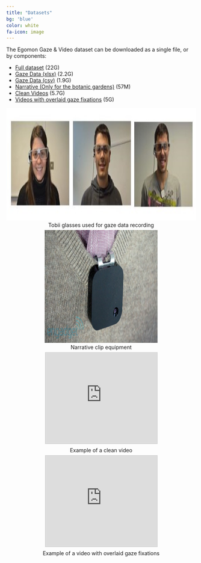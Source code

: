 ```yaml
---
title: "Datasets"
bg: 'blue'
color: white
fa-icon: image
---
```


The Egomon Gaze & Video dataset can be downloaded as a single file, or by components:

* [Full dataset](https://imatge.upc.edu/web/sites/default/files/projects/saliency/public/2016-egomon/egomon.tar.gz) (22G)
* [Gaze Data (xlsx)](https://imatge.upc.edu/web/sites/default/files/projects/saliency/public/2016-egomon/gaze.tar.gz) (2.2G)
* [Gaze Data (csv)](https://imatge.upc.edu/web/sites/default/files/projects/saliency/public/2016-egomon/gaze_csv.tar.gz) (1.9G)
* [Narrative (Only for the botanic gardens)](https://imatge.upc.edu/web/sites/default/files/projects/saliency/public/2016-egomon/narrative.tar.gz) (57M)
* [Clean Videos](https://imatge.upc.edu/web/sites/default/files/projects/saliency/public/2016-egomon/video_clean.tar.gz) (5.7G)
* [Videos with overlaid gaze fixations](https://imatge.upc.edu/web/sites/default/files/projects/saliency/public/2016-egomon/video_gaze.tar.gz) (5G)

<div style="display:table-cell; vertical-align:middle; text-align:center">
    <img src="./assets/examples/wearers_of_the_glasses.jpg" width="600" height="300">
    <div style="margin-bottom:5px"> Tobii glasses used for gaze data recording </div>
</div>

<center>
<div style="display:table-cell; vertical-align:middle; text-align:center">
    <img src="./assets/examples/narrative_clip_example.jpeg" width="300" height="300">
<div style="margin-bottom:5px"> Narrative clip equipment </div>
</div>
</center>


<center>
<iframe src="https://media.giphy.com/media/Y0uO5Y9cNm7pnjEci0/giphy.gif"  width="297" height="242" frameborder="0" marginwidth="0" marginheight="0" scrolling="no" style="border:1px solid #CCC; border-width:1px; margin-bottom:5px; max-width: 100%;" allowfullscreen> </iframe>
<div style="margin-bottom:5px"> Example of a clean video </div>
</center>



<center>
<iframe src="https://media.giphy.com/media/1NXDJ7GYD6V5sJCipx/giphy.gif"  width="297" height="242" frameborder="0" marginwidth="0" marginheight="0" scrolling="no" style="border:1px solid #CCC; border-width:1px; margin-bottom:5px; max-width: 100%;" allowfullscreen> </iframe>
<div style="margin-bottom:5px"> Example of a video with overlaid gaze fixations </div>
</center>


